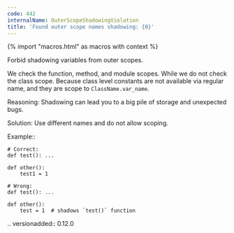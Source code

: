 ```yaml
---
code: 442
internalName: OuterScopeShadowingViolation
title: 'Found outer scope names shadowing: {0}'
---
```


{% import "macros.html" as macros with context %}


Forbid shadowing variables from outer scopes.

We check the function, method, and module scopes.
While we do not check the class scope. Because class level constants
are not available via regular name,
and they are scope to ``ClassName.var_name``.

Reasoning:
    Shadowing can lead you to a big pile of storage and unexpected bugs.


Solution:
    Use different names and do not allow scoping.

Example::

    # Correct:
    def test(): ...

    def other():
        test1 = 1

    # Wrong:
    def test(): ...

    def other():
        test = 1  # shadows `test()` function

.. versionadded:: 0.12.0